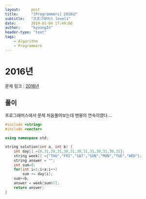 ```yaml
---
layout:     post
title:      "[Programmers] 2016년"
subtitle:   "프로그래머스 level1"
date:       2019-01-04 17:49:00
author:     "kyoungIn"
header-type: "text"
tags:
    - Algorithm
    - Programmers
---
```

# 2016년 

문제 링크 : [2016년 ](https://programmers.co.kr/learn/courses/30/lessons/12901#)

## 풀이

프로그래머스에서 문제 처음풀어보는데 멘붕의 연속이였다....

```cpp
#include <string>
#include <vector>

using namespace std;

string solution(int a, int b) {
    int day[] ={0,31,29,31,30,31,30,31,31,30,31,30,31};
    string week[] ={"THU","FRI","SAT","SUN","MON","TUE","WED"};
    string answer = "";
    int sum=0;
    for(int i=1;i<a;i++)
        sum += day[i];
    sum+=b;
    answer = week[sum%7];
    return answer;
}
```


